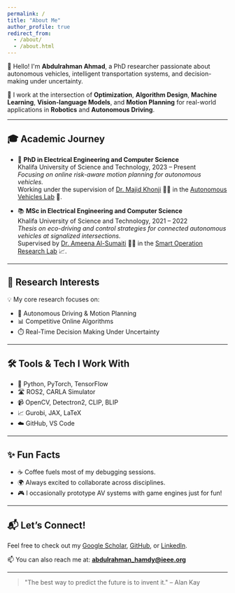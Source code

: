 ```yaml
---
permalink: /
title: "About Me"
author_profile: true
redirect_from: 
  - /about/
  - /about.html
---
```


👋 Hello! I'm **Abdulrahman Ahmad**, a PhD researcher passionate about autonomous vehicles, intelligent transportation systems, and decision-making under uncertainty.

🚗 I work at the intersection of **Optimization**, **Algorithm Design**, **Machine Learning**, **Vision-language Models**, and **Motion Planning** for real-world applications in **Robotics** and **Autonomous Driving**.

---

## 🎓 Academic Journey

- 🧠 **PhD in Electrical Engineering and Computer Science**  
  Khalifa University of Science and Technology, 2023 – Present  
  *Focusing on online risk-aware motion planning for autonomous vehicles.*  
  Working under the supervision of [Dr. Majid Khonji](https://www.ku.ac.ae/college-people/majid-khonji) 👨‍🏫 in the [Autonomous Vehicles Lab](https://avlab.io/) 🚗.

- 📚 **MSc in Electrical Engineering and Computer Science**  
  Khalifa University of Science and Technology, 2021 – 2022  
  *Thesis on eco-driving and control strategies for connected autonomous vehicles at signalized intersections.*  
  Supervised by [Dr. Ameena Al-Sumaiti](https://www.ku.ac.ae/college-people/ameena-al-sumaiti) 👩‍🏫 in the [Smart Operation Research Lab](https://www.ku.ac.ae/facilities/the-smart-operation-lab) 📈.

---

## 🔬 Research Interests

💡 My core research focuses on:

- 🚗 Autonomous Driving & Motion Planning  
- 📊 Competitive Online Algorithms  
- ⏱️ Real-Time Decision Making Under Uncertainty

---

## 🛠️ Tools & Tech I Work With

- 🧠 Python, PyTorch, TensorFlow  
- 🛣️ ROS2, CARLA Simulator  
- 📹 OpenCV, Detectron2, CLIP, BLIP  
- 📈 Gurobi, JAX, LaTeX  
- ☁️ GitHub, VS Code

---

## ✨ Fun Facts

- ☕ Coffee fuels most of my debugging sessions.
- 🌍 Always excited to collaborate across disciplines.
- 🎮 I occasionally prototype AV systems with game engines just for fun!

---

## 📬 Let’s Connect!

Feel free to check out my [Google Scholar](https://scholar.google.com/citations?user=-yqOHxIAAAAJ&hl=en), [GitHub](https://github.com/abdohamdy7), or [LinkedIn](https://www.linkedin.com/in/abdurrahmanhamdy).

📫 You can also reach me at: **abdulrahman_hamdy@ieee.org**

---

> "The best way to predict the future is to invent it." – Alan Kay


